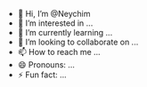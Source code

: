 - 👋 Hi, I’m @Neychim
- 👀 I’m interested in ...
- 🌱 I’m currently learning ...
- 💞️ I’m looking to collaborate on ...
- 📫 How to reach me ...
- 😄 Pronouns: ...
- ⚡ Fun fact: ...

<!---
Neychim/Neychim is a ✨ special ✨ repository because its `README.md` (this file) appears on your GitHub profile.
You can click the Preview link to take a look at your changes.
--->
